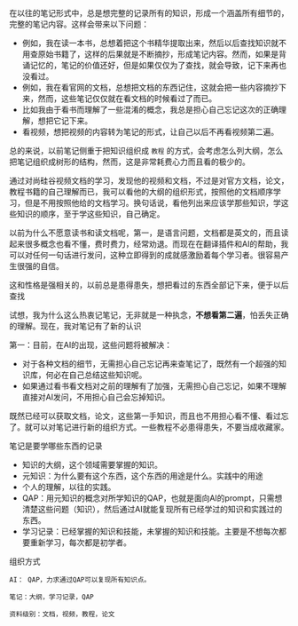 在以往的笔记形式中，总是想完整的记录所有的知识，形成一个涵盖所有细节的，完整的笔记内容。这样会带来以下问题：

- 例如，我在读一本书，总想着把这个书精华提取出来，然后以后查找知识就不用查原始书籍了，这样的后果就是不断摘抄，形成笔记内容。然而，如果是背诵记忆的，笔记的价值还好，但是如果仅仅为了查找，就会导致，记下来再也没看过。
- 例如，我在看官网的文档，总想把文档的东西记住，这就会把一些内容摘抄下来，然而，这些笔记仅仅就在看文档的时候看过了而已。
- 比如我由于看书而理解了一些混淆的概念，我总是担心自己忘记这次的正确理解，想把它记下来。
- 看视频，想把视频的内容转为笔记的形式，让自己以后不再看视频第二遍。

总的来说，以前笔记侧重于把知识组织成 `教程` 的方式，会考虑怎么列大纲，怎么把笔记组织成树形的结构，然而，这是非常耗费心力而且看的极少的。



通过对尚硅谷视频文档的学习，发现他的视频和文档，不过是对官方文档，论文，教程书籍的自己理解而已，我可以看他的大纲的组织形式，按照他的文档顺序学习，但是不用按照他给的文档学习。换句话说，看他列出来应该学那些知识，学这些知识的顺序，至于学这些知识，自己确定。

以前为什么不愿意读书和读文档呢，第一，是语言问题，文档都是英文的，而且读起来很多概念也看不懂，费时费力，经常劝退。而现在在翻译插件和AI的帮助，我可以对任何一句话进行发问，这种立即得到的成就感激励着每个学习者。很容易产生很强的自信。



这和性格是强相关的，以前总是患得患失，想把看过的东西全部记下来，便于以后查找



试想，我为什么这么热衷记笔记，无非就是一种执念，**不想看第二遍**，怕丢失正确的理解。现在，我对笔记有了新的认识

第一：目前，在AI的出现，这些问题将被解决：

- 对于各种文档的细节，无需担心自己忘记再来查笔记了，既然有一个超强的知识库，何必在自己总结这些知识呢。
- 如果通过看书看文档对之前的理解有了加强，无需担心自己忘记，如果不理解直接对AI发问，不用担心自己会忘掉知识。



既然已经可以获取文档，论文，这些第一手知识，而且也不用担心看不懂、看过忘了。就可以对笔记进行新的组织方式。一些教程不必患得患失，不要当成收藏家。



笔记是要学哪些东西的记录

- 知识的大纲，这个领域需要掌握的知识。
- 元知识：为什么要有这个东西，这个东西的用途是什么。实践中的用途
- 个人的理解，以往的实践。
- QAP：用元知识的概念对所学知识的QAP，也就是面向AI的prompt，只需想清楚这些问题（知识），然后通过AI就能复现所有已经学过的知识和实践过的东西。
- 学习记录：已经掌握的知识和技能，未掌握的知识和技能。主要是不想每次都要重新学习，每次都是初学者。

组织方式

```
AI： QAP，力求通过QAP可以复现所有知识点。

笔记：大纲，学习记录，QAP

资料级别：文档，视频，教程，论文
```



